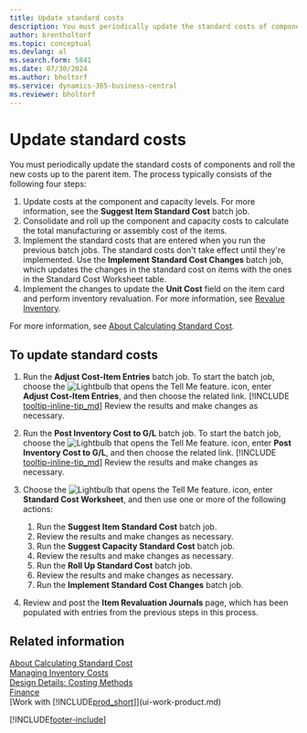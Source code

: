 ```yaml
---
title: Update standard costs
description: You must periodically update the standard costs of components and roll the new costs up to the parent item.
author: brentholtorf
ms.topic: conceptual
ms.devlang: al
ms.search.form: 5841
ms.date: 07/30/2024
ms.author: bholtorf
ms.service: dynamics-365-business-central
ms.reviewer: bholtorf
---
```


# Update standard costs
You must periodically update the standard costs of components and roll the new costs up to the parent item. The process typically consists of the following four steps:  

1.  Update costs at the component and capacity levels. For more information, see the **Suggest Item Standard Cost** batch job.  
2.  Consolidate and roll up the component and capacity costs to calculate the total manufacturing or assembly cost of the items.  
3.  Implement the standard costs that are entered when you run the previous batch jobs. The standard costs don't take effect until they're implemented. Use the **Implement Standard Cost Changes** batch job, which updates the changes in the standard cost on items with the ones in the Standard Cost Worksheet table.  
4.  Implement the changes to update the **Unit Cost** field on the item card and perform inventory revaluation. For more information, see [Revalue Inventory](inventory-how-revalue-inventory.md).  

For more information, see [About Calculating Standard Cost](finance-about-calculating-standard-cost.md).
  
## To update standard costs

1.  Run the **Adjust Cost-Item Entries** batch job. To start the batch job, choose the ![Lightbulb that opens the Tell Me feature.](media/ui-search/search_small.png "Tell me what you want to do") icon, enter **Adjust Cost-Item Entries**, and then choose the related link. [!INCLUDE [tooltip-inline-tip_md](includes/tooltip-inline-tip_md.md)] Review the results and make changes as necessary.  
2.  Run the **Post Inventory Cost to G/L** batch job. To start the batch job, choose the ![Lightbulb that opens the Tell Me feature.](media/ui-search/search_small.png "Tell me what you want to do") icon, enter **Post Inventory Cost to G/L**, and then choose the related link. [!INCLUDE [tooltip-inline-tip_md](includes/tooltip-inline-tip_md.md)] Review the results and make changes as necessary.  
3.  Choose the ![Lightbulb that opens the Tell Me feature.](media/ui-search/search_small.png "Tell me what you want to do") icon, enter **Standard Cost Worksheet**, and then use one or more of the following actions:

    1.  Run the **Suggest Item Standard Cost** batch job.  
    2.  Review the results and make changes as necessary.  
    3.  Run the **Suggest Capacity Standard Cost** batch job.  
    4.  Review the results and make changes as necessary.
    5. Run the **Roll Up Standard Cost** batch job.
    6.  Review the results and make changes as necessary.
    7.  Run the **Implement Standard Cost Changes** batch job.  
4.  Review and post the **Item Revaluation Journals** page, which has been populated with entries from the previous steps in this process.  

## Related information

 [About Calculating Standard Cost](finance-about-calculating-standard-cost.md)   
 [Managing Inventory Costs](finance-manage-inventory-costs.md)   
 [Design Details: Costing Methods](design-details-costing-methods.md)   
 [Finance](finance.md)  
 [Work with [!INCLUDE[prod_short](includes/prod_short.md)]](ui-work-product.md)  


[!INCLUDE[footer-include](includes/footer-banner.md)]